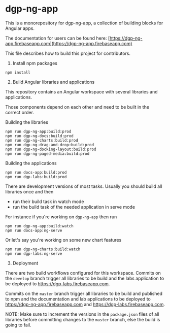 # dgp-ng-app

This is a monorepository for dgp-ng-app, a collection of building blocks for Angular apps.

The documentation for users can be found here: [https://dgp-ng-app.firebaseapp.com](https://dgp-ng-app.firebaseapp.com)

This file describes how to build this project for contributors.

1. Install npm packages

````
npm install
````

2. Build Angular libraries and applications

This repository contains an Angular workspace with several libraries and applications.

Those components depend on each other and need to be built in the correct order.

Building the libraries

````
npm run dgp-ng-app:build:prod
npm run dgp-ng-docs:build:prod
npm run dgp-ng-charts:build:prod
npm run dgp-ng-drag-and-drop:build:prod
npm run dgp-ng-docking-layout:build:prod
npm run dgp-ng-paged-media:build:prod
````

Building the applications

````
npm run docs-app:build:prod
npm run dgp-labs:build:prod
````

There are development versions of most tasks.
Usually you should build all libraries once and then
- run their build task in watch mode
- run the build task of the needed application in serve mode

For instance if you're working on ``dgp-ng-app`` then run

````
npm run dgp-ng-app:build:watch
npm run docs-app:ng-serve
````

Or let's say you're working on some new chart features

````
npm run dgp-ng-charts:build:watch
npm run dgp-labs:ng-serve
````

3. Deployment

There are two build workflows configured for this workspace.
Commits on the ``develop`` branch trigger all libraries to be build
and the labs application to be deployed to https://dgp-labs.firebaseapp.com.

Commits on the ``master`` branch trigger all libraries to be build and published
to npm and the documentation and lab applications to be deployed to
https://dgp-ng-app.firebaseapp.com and https://dgp-labs.firebaseapp.com.

NOTE: Make sure to increment the versions in the ``package.json`` files of all libraries
before committing changes to the ``master`` branch, else the build is going to fail.

